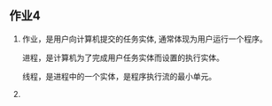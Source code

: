 ## 作业4

1. 作业，是用户向计算机提交的任务实体, 通常体现为用户运行一个程序。
   
   进程，是计算机为了完成用户任务实体而设置的执行实体。
   
   线程，是进程中的一个实体，是程序执行流的最小单元。
   
2. 
   
